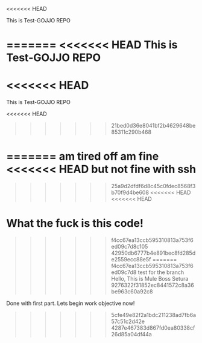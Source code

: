 <<<<<<< HEAD

This is Test-GOJJO REPO

=======
<<<<<<< HEAD
This is Test-GOJJO REPO
=======
<<<<<<< HEAD
=======
This is Test-GOJJO REPO

<<<<<<< HEAD
>>>>>>> 21bed0d36e8041bf2b4629648be85311c290b468

=======
am tired off
am fine
<<<<<<< HEAD
but not fine with ssh
=======
>>>>>>> 25a9d2dfdf6d8c45c0fdec8568f3b70f9d4be608
<<<<<<< HEAD
<<<<<<< HEAD


What the fuck is this code!
=======
>>>>>>> f4cc67ea13ccb595310813a753f6ed09c7d8c105
>>>>>>> 42950db6777b4e891bec8fd285de2559ecc88e5f
=======
>>>>>>> f4cc67ea13ccb595310813a753f6ed09c7d8
test for the branch
Hello, This is Mule Boss Setura
>>>>>>> 9276322f31852ec8441572c8a36be963c60a92c8


Done with first part. Lets begin work objective now!
>>>>>>> 5cfe49e82f2a1bdc211238ad7fb6a57c51c2d42e
>>>>>>> 4287e467383d867fd0ea80338cf26d85a04df44a
